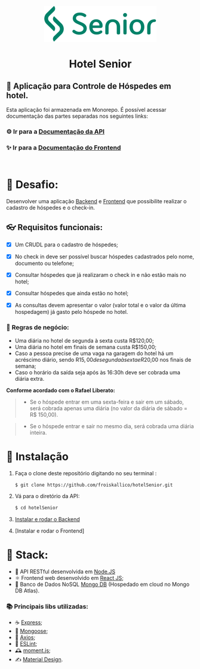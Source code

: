 <div align="center">

[![Senior](./frontend/src/assets/logoSeniorGreen.svg)](https://www.senior.com.br/)

# **Hotel Senior**
</div>

## 🏨 Aplicação para Controle de Hóspedes em hotel.

Esta aplicação foi armazenada em Monorepo. É possível acessar documentação das partes separadas nos seguintes links:

### ⚙ Ir para a **[Documentação da API](./backend/README.md)** 

### ✨ Ir para a **[Documentação do Frontend](./frontend/README.md)**

</br>


# 🔐 **Desafio:**
Desenvolver uma aplicação [Backend](./backend/) e [Frontend](./frontend/) que possibilite realizar o cadastro de hóspedes e o check-in.

 ## 👓 **Requisitos funcionais:**

- [x]	Um CRUDL para o cadastro de hóspedes;

- [x]	No check in deve ser possível buscar hóspedes cadastrados pelo nome, documento ou telefone;

- [x]	Consultar hóspedes que já realizaram o check in e não estão mais no hotel;

- [x]	Consultar hóspedes que ainda estão no hotel;

- [x]	As consultas devem apresentar o valor (valor total e o valor da última hospedagem) já gasto pelo hóspede no hotel.


### 📏 **Regras de negócio:**
- Uma diária no hotel de segunda à sexta custa R$120,00;
-	Uma diária no hotel em finais de semana custa R$150,00;
-	Caso a pessoa precise de uma vaga na garagem do hotel há um acréscimo diário, sendo R$15,00 de segunda à sexta e R$20,00 nos finais de semana;
-	Caso o horário da saída seja após às 16:30h deve ser cobrada uma diária extra.
    
**Conforme acordado com o Rafael Liberato:**
> - Se o hóspede entrar em uma sexta-feira e sair em um sábado, será cobrada apenas uma diária (no valor da diária de sábado = R$ 150,00).

> - Se o hóspede entrar e sair no mesmo dia, será cobrada uma diária inteira.

# 🔨 Instalação

1. Faça o clone deste repositório digitando no seu terminal :
   
   ```bash
   $ git clone https://github.com/froiskallico/hotelSenior.git
   ```
2. Vá para o diretório da API:
   ```bash
   $ cd hotelSenior
   ```

3. [Instalar e rodar o Backend](./backend/README.md#-Instalação)
4. [Instalar e rodar o Frontend]


# 🧰 **Stack:**
- 💚 API RESTful desenvolvida em [Node.JS](https://nodejs.org/en/)
- ⚛ Frontend web desenvolvido em [React JS](https://pt-br.reactjs.org/);
- 🍃 Banco de Dados NoSQL [Mongo DB](https://www.mongodb.com/) (Hospedado em cloud no Mongo DB Atlas).

### 📚 **Principais libs utilizadas:** 
- ☕ [Express](https://expressjs.com/pt-br/);
- 📄 [Mongoose](https://mongoosejs.com/);
- 🧲 [Axios](https://github.com/axios/axios);
- 💄 [ESLint](https://eslint.org/);
- 🕰 [moment.js](https://momentjs.com/);
- ✍ [Material Design](https://material-ui.com/).
